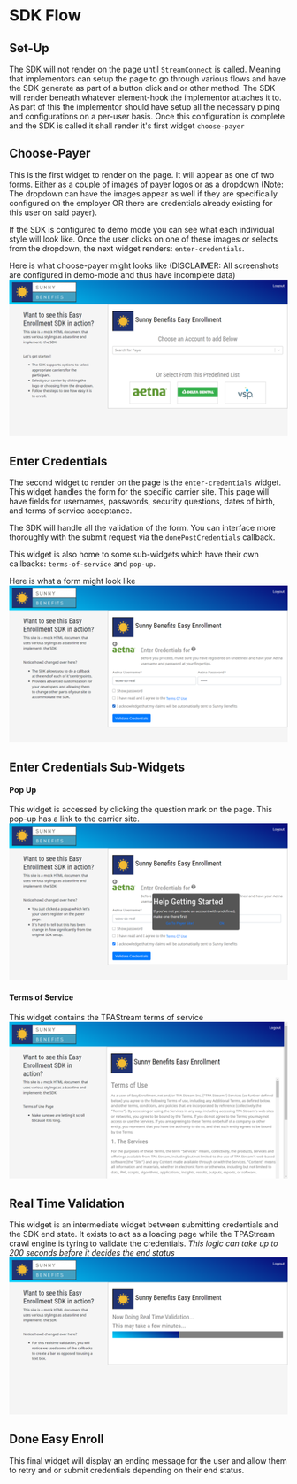# SDK Flow
## Set-Up
The SDK will not render on the page until `StreamConnect` is called. Meaning that implementors can setup the page to go through various flows and have the SDK generate as part of a button click and or other method. The SDK will render beneath whatever element-hook the implementor attaches it to. As part of this the implementor should have setup all the necessary piping and configurations on a per-user basis. Once this configuration is complete and the SDK is called it shall render it's first widget `choose-payer`
## Choose-Payer
This is the first widget to render on the page. It will appear as one of two forms. Either as a couple of images of payer logos or as a dropdown (Note: The dropdown can have the images appear as well if they are specifically configured on the employer OR there are credentials already existing for this user on said payer). 

If the SDK is configured to demo mode you can see what each individual style will look like. Once the user clicks on one of these images or selects from the dropdown, the next widget renders: `enter-credentials`.

Here is what choose-payer might looks like (DISCLAIMER: All screenshots are configured in demo-mode and thus have incomplete data)
![Choose Payer](flow-screenshots/choose-payer.png)

## Enter Credentials
The second widget to render on the page is the `enter-credentials` widget. This widget handles the form for the specific carrier site. This page will have fields for usernames, passwords, security questions, dates of birth, and terms of service acceptance.

The SDK will handle all the validation of the form. You can interface more thoroughly with the submit request via the `donePostCredentials` callback.

This widget is also home to some sub-widgets which have their own callbacks: `terms-of-service` and `pop-up`.

Here is what a form might look like
![Enter Credentials](flow-screenshots/enter-credentials.png)

## Enter Credentials Sub-Widgets
#### Pop Up
This widget is accessed by clicking the question mark on the page. This pop-up has a link to the carrier site.
![Pop Up](flow-screenshots/pop-up.png)
#### Terms of Service
This widget contains the TPAStream terms of service
![Terms of Service](flow-screenshots/terms-of-service.png)

## Real Time Validation
This widget is an intermediate widget between submitting credentials and the SDK end state. It exists to act as a loading page while the TPAStream crawl engine is tyring to validate the credentials. *This logic can take up to 200 seconds before it decides the end status*
![Realtime Validation](flow-screenshots/realtime-validation.png)

## Done Easy Enroll
This final widget will display an ending message for the user and allow them to retry and or submit credentials depending on their end status.